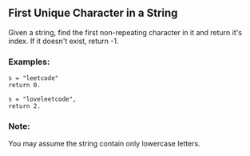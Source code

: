 ## First Unique Character in a String

Given a string, find the first non-repeating character in it and return it's index. If it doesn't exist, return -1.

### Examples:
```
s = "leetcode"
return 0.

s = "loveleetcode",
return 2.
```
### Note: 
You may assume the string contain only lowercase letters.
